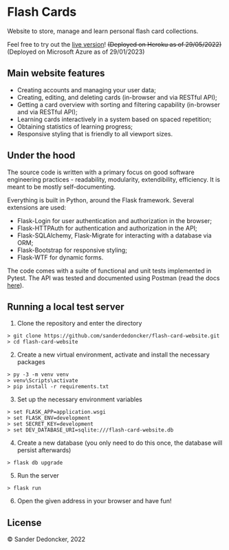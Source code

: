 # Flash Cards


Website to store, manage and learn personal flash card collections. 

Feel free to try out the [live version](https://sade-flash-cards.azurewebsites.net/)! 
~~(Deployed on Heroku as of 29/05/2022)~~
(Deployed on Microsoft Azure as of 29/01/2023)

## Main website features

- Creating accounts and managing your user data;
- Creating, editing, and deleting cards (in-browser and via RESTful API);
- Getting a card overview with sorting and filtering capability (in-browser and via RESTful API);
- Learning cards interactively in a system based on spaced repetition;
- Obtaining statistics of learning progress;
- Responsive styling that is friendly to all viewport sizes.

## Under the hood

The source code is written with a primary focus on good software engineering practices - readability, modularity, extendibility, efficiency. It is meant to be mostly self-documenting.

Everything is built in Python, around the Flask framework. Several extensions are used:
- Flask-Login for user authentication and authorization in the browser;
- Flask-HTTPAuth for authentication and authorization in the API;
- Flask-SQLAlchemy, Flask-Migrate for interacting with a database via ORM;
- Flask-Bootstrap for responsive styling;
- Flask-WTF for dynamic forms.

The code comes with a suite of functional and unit tests implemented in Pytest. The API was tested and documented using Postman (read the docs [here](https://documenter.getpostman.com/view/21200551/Uz5CKxWk)).

## Running a local test server

1. Clone the repository and enter the directory

```shell
> git clone https://github.com/sanderdedoncker/flash-card-website.git
> cd flash-card-website
```

2. Create a new virtual environment, activate and install the necessary packages

```shell
> py -3 -m venv venv
> venv\Scripts\activate
> pip install -r requirements.txt
```

3. Set up the necessary environment variables

```shell
> set FLASK_APP=application.wsgi
> set FLASK_ENV=development
> set SECRET_KEY=development
> set DEV_DATABASE_URI=sqlite:///flash-card-website.db
```

4. Create a new database (you only need to do this once, the database will persist afterwards)

```shell
> flask db upgrade
```

5. Run the server

```shell
> flask run
```

6. Open the given address in your browser and have fun!

## License

&copy; Sander Dedoncker, 2022
